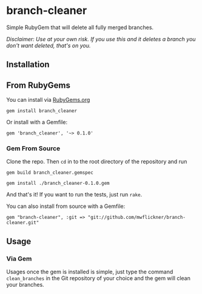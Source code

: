 # branch-cleaner
Simple RubyGem that will delete all fully merged branches.

*Disclaimer: Use at your own risk. If you use this and it deletes a branch you don't want deleted, that's on you.*

## Installation
## From RubyGems
You can install via [RubyGems.org](https://rubygems.org/gems/branch_cleaner)

`gem install branch_cleaner`

Or install with a Gemfile:

`gem 'branch_cleaner', '~> 0.1.0'`

### Gem From Source
Clone the repo. Then `cd` in to the root directory of the repository and run

`gem build branch_cleaner.gemspec`

`gem install ./branch_cleaner-0.1.0.gem`

And that's it! If you want to run the tests, just run `rake`.

You can also install from source with a Gemfile:

`gem "branch-cleaner", :git => "git://github.com/mwflickner/branch-cleaner.git"`

## Usage
### Via Gem
Usages once the gem is installed is simple, just type the command `clean_branches` in the Git repository of your choice and the gem will clean your branches.
